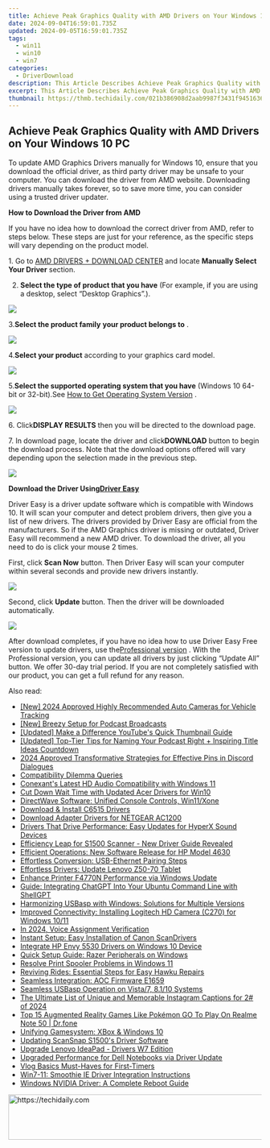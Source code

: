 ```yaml
---
title: Achieve Peak Graphics Quality with AMD Drivers on Your Windows 10 PC
date: 2024-09-04T16:59:01.735Z
updated: 2024-09-05T16:59:01.735Z
tags:
  - win11
  - win10
  - win7
categories:
  - DriverDownload
description: This Article Describes Achieve Peak Graphics Quality with AMD Drivers on Your Windows 10 PC
excerpt: This Article Describes Achieve Peak Graphics Quality with AMD Drivers on Your Windows 10 PC
thumbnail: https://thmb.techidaily.com/021b386908d2aab9987f3431f9451636e6368aadab9296b545a53a53a62cf42a.jpg
---
```


## Achieve Peak Graphics Quality with AMD Drivers on Your Windows 10 PC

To update AMD Graphics Drivers manually for Windows 10, ensure that you download the official driver, as third party driver may be unsafe to your computer. You can download the driver from AMD website. Downloading drivers manually takes forever, so to save more time, you can consider using a trusted driver updater.  
  
**How to Download the Driver from AMD**   
  
If you have no idea how to download the correct driver from AMD, refer to steps below. These steps are just for your reference, as the specific steps will vary depending on the product model.  
  
1\. Go to [AMD DRIVERS + DOWNLOAD CENTER](http://support.amd.com/en-us/download)  and locate **Manually Select Your Driver**  section.  
  
2. **Select the type of product that you have**  (For example, if you are using a desktop, select “Desktop Graphics”.).  
  
  
![](https://images.drivereasy.com/wp-content/uploads/2016/06/img_57564a26097b4.png)   
  
 3.**Select the product family** **your product belongs to** .  
  
![](https://images.drivereasy.com/wp-content/uploads/2016/06/img_57564a8ab699b.png)   
  
 4.**Select your product** according to your graphics card model.  
  
![](https://images.drivereasy.com/wp-content/uploads/2016/06/img_57564c44c34e3.png) 

  
 5.**Select the supported operating system that you have** (Windows 10 64-bit or 32-bit).See [How to Get Operating System Version](https://tools.techidaily.com/drivereasy/download/) .  
  
![](https://images.drivereasy.com/wp-content/uploads/2016/11/img_581a9fa6768b6.jpg) 

  
 6\. Click**DISPLAY RESULTS** then you will be directed to the download page.  
  
 7\. In download page, locate the driver and click**DOWNLOAD** button to begin the download process. Note that the download options offered will vary depending upon the selection made in the previous step.  
  
![](https://images.drivereasy.com/wp-content/uploads/2016/11/img_581a9fe2d7687.png) 

  
 **Download the Driver Using[Driver Easy](https://tools.techidaily.com/drivereasy/download/)**   
  
 Driver Easy is a driver update software which is compatible with Windows 10\. It will scan your computer and detect problem drivers, then give you a list of new drivers. The drivers provided by Driver Easy are official from the manufacturers. So if the AMD Graphics driver is missing or outdated, Driver Easy will recommend a new AMD driver. To download the driver, all you need to do is click your mouse 2 times.   
  
First, click **Scan Now**  button. Then Driver Easy will scan your computer within several seconds and provide new drivers instantly.  
  
  
![](https://images.drivereasy.com/wp-content/uploads/2017/04/img_58f09a777aa40.png) 

  
Second, click **Update** button. Then the driver will be downloaded automatically.   
  
![](https://images.drivereasy.com/wp-content/uploads/2017/04/img_58f09aa588d0d.jpg) 

  
 After download completes, if you have no idea how to use Driver Easy Free version to update drivers, use the[Professional version](https://tools.techidaily.com/drivereasy/download/) . With the Professional version, you can update all drivers by just clicking “Update All” button. We offer 30-day trial period. If you are not completely satisfied with our product, you can get a full refund for any reason.

<ins class="adsbygoogle"
     style="display:block"
     data-ad-format="autorelaxed"
     data-ad-client="ca-pub-7571918770474297"
     data-ad-slot="1223367746"></ins>



<ins class="adsbygoogle"
     style="display:block"
     data-ad-client="ca-pub-7571918770474297"
     data-ad-slot="8358498916"
     data-ad-format="auto"
     data-full-width-responsive="true"></ins>

<span class="atpl-alsoreadstyle">Also read:</span>
<div><ul>
<li><a href="https://vp-tips.techidaily.com/new-2024-approved-highly-recommended-auto-cameras-for-vehicle-tracking/"><u>[New] 2024 Approved  Highly Recommended Auto Cameras for Vehicle Tracking</u></a></li>
<li><a href="https://extra-resources.techidaily.com/new-breezy-setup-for-podcast-broadcasts/"><u>[New] Breezy Setup for Podcast Broadcasts</u></a></li>
<li><a href="https://youtube-web.techidaily.com/ed-make-a-difference-youtubes-quick-thumbnail-guide/"><u>[Updated] Make a Difference  YouTube's Quick Thumbnail Guide</u></a></li>
<li><a href="https://some-skills.techidaily.com/updated-top-tier-tips-for-naming-your-podcast-right-plus-inspiring-title-ideas-countdown/"><u>[Updated] Top-Tier Tips for Naming Your Podcast Right + Inspiring Title Ideas Countdown</u></a></li>
<li><a href="https://discord-videos.techidaily.com/2024-approved-transformative-strategies-for-effective-pins-in-discord-dialogues/"><u>2024 Approved  Transformative Strategies for Effective Pins in Discord Dialogues</u></a></li>
<li><a href="https://driver-install.techidaily.com/compatibility-dilemma-queries/"><u>Compatibility Dilemma Queries</u></a></li>
<li><a href="https://driver-install.techidaily.com/conexants-latest-hd-audio-compatibility-with-windows-11/"><u>Conexant's Latest HD Audio Compatibility with Windows 11</u></a></li>
<li><a href="https://driver-install.techidaily.com/cut-down-wait-time-with-updated-acer-drivers-for-win10/"><u>Cut Down Wait Time with Updated Acer Drivers for Win10</u></a></li>
<li><a href="https://driver-install.techidaily.com/directwave-software-unified-console-controls-win11xone/"><u>DirectWave Software: Unified Console Controls, Win11/Xone</u></a></li>
<li><a href="https://driver-install.techidaily.com/download-and-install-c6515-drivers/"><u>Download & Install C6515 Drivers</u></a></li>
<li><a href="https://driver-install.techidaily.com/download-adapter-drivers-for-netgear-ac1200/"><u>Download Adapter Drivers for NETGEAR AC1200</u></a></li>
<li><a href="https://driver-install.techidaily.com/drivers-that-drive-performance-easy-updates-for-hyperx-sound-devices/"><u>Drivers That Drive Performance: Easy Updates for HyperX Sound Devices</u></a></li>
<li><a href="https://driver-install.techidaily.com/efficiency-leap-for-s1500-scanner-new-driver-guide-revealed/"><u>Efficiency Leap for S1500 Scanner - New Driver Guide Revealed</u></a></li>
<li><a href="https://driver-install.techidaily.com/efficient-operations-new-software-release-for-hp-model-4630/"><u>Efficient Operations: New Software Release for HP Model 4630</u></a></li>
<li><a href="https://driver-install.techidaily.com/effortless-conversion-usb-ethernet-pairing-steps/"><u>Effortless Conversion: USB-Ethernet Pairing Steps</u></a></li>
<li><a href="https://driver-install.techidaily.com/effortless-drivers-update-lenovo-z50-70-tablet/"><u>Effortless Drivers: Update Lenovo Z50-70 Tablet</u></a></li>
<li><a href="https://driver-install.techidaily.com/enhance-printer-f4770n-performance-via-windows-update/"><u>Enhance Printer F4770N Performance via Windows Update</u></a></li>
<li><a href="https://tech-haven.techidaily.com/guide-integrating-chatgpt-into-your-ubuntu-command-line-with-shellgpt/"><u>Guide: Integrating ChatGPT Into Your Ubuntu Command Line with ShellGPT</u></a></li>
<li><a href="https://driver-install.techidaily.com/harmonizing-usbasp-with-windows-solutions-for-multiple-versions/"><u>Harmonizing USBasp with Windows: Solutions for Multiple Versions</u></a></li>
<li><a href="https://driver-install.techidaily.com/improved-connectivity-installing-logitech-hd-camera-c270-for-windows-1011/"><u>Improved Connectivity: Installing Logitech HD Camera (C270) for Windows 10/11</u></a></li>
<li><a href="https://visual-screen-recording.techidaily.com/in-2024-voice-assignment-verification/"><u>In 2024, Voice Assignment Verification</u></a></li>
<li><a href="https://driver-install.techidaily.com/instant-setup-easy-installation-of-canon-scandrivers/"><u>Instant Setup: Easy Installation of Canon ScanDrivers</u></a></li>
<li><a href="https://driver-install.techidaily.com/integrate-hp-envy-5530-drivers-on-windows-10-device/"><u>Integrate HP Envy 5530 Drivers on Windows 10 Device</u></a></li>
<li><a href="https://driver-install.techidaily.com/quick-setup-guide-razer-peripherals-on-windows/"><u>Quick Setup Guide: Razer Peripherals on Windows</u></a></li>
<li><a href="https://driver-install.techidaily.com/resolve-print-spooler-problems-in-windows-11/"><u>Resolve Print Spooler Problems in Windows 11</u></a></li>
<li><a href="https://driver-install.techidaily.com/reviving-rides-essential-steps-for-easy-hawku-repairs/"><u>Reviving Rides: Essential Steps for Easy Hawku Repairs</u></a></li>
<li><a href="https://driver-install.techidaily.com/seamless-integration-aoc-firmware-e1659/"><u>Seamless Integration: AOC Firmware E1659</u></a></li>
<li><a href="https://driver-install.techidaily.com/seamless-usbasp-operation-on-vista7-8110-systems/"><u>Seamless USBasp Operation on Vista/7, 8.1/10 Systems</u></a></li>
<li><a href="https://technical-tips.techidaily.com/the-ultimate-list-of-unique-and-memorable-instagram-captions-for-2-of-2024/"><u>The Ultimate List of Unique and Memorable Instagram Captions for 2# of 2024</u></a></li>
<li><a href="https://pokemon-go-android.techidaily.com/top-15-augmented-reality-games-like-pokemon-go-to-play-on-realme-note-50-drfone-by-drfone-virtual-android/"><u>Top 15 Augmented Reality Games Like Pokémon GO To Play On Realme Note 50 | Dr.fone</u></a></li>
<li><a href="https://driver-install.techidaily.com/unifying-gamesystem-xbox-and-windows-10/"><u>Unifying Gamesystem: XBox & Windows 10</u></a></li>
<li><a href="https://driver-install.techidaily.com/updating-scansnap-s1500s-driver-software/"><u>Updating ScanSnap S1500's Driver Software</u></a></li>
<li><a href="https://driver-install.techidaily.com/upgrade-lenovo-ideapad-drivers-w7-edition/"><u>Upgrade Lenovo IdeaPad - Drivers W7 Edition</u></a></li>
<li><a href="https://driver-install.techidaily.com/upgraded-performance-for-dell-notebooks-via-driver-update/"><u>Upgraded Performance for Dell Notebooks via Driver Update</u></a></li>
<li><a href="https://extra-lessons.techidaily.com/vlog-basics-must-haves-for-first-timers/"><u>Vlog Basics  Must-Haves for First-Timers</u></a></li>
<li><a href="https://driver-install.techidaily.com/win7-11-smoothie-ie-driver-integration-instructions/"><u>Win7-11: Smoothie IE Driver Integration Instructions</u></a></li>
<li><a href="https://driver-install.techidaily.com/windows-nvidia-driver-a-complete-reboot-guide/"><u>Windows NVIDIA Driver: A Complete Reboot Guide</u></a></li>
</ul></div>

<!-- affiliate ads begin -->
<a href="https://appsumo.8odi.net/c/5597632/2037475/7443" target="_top" id="2037475">
  <img src="//a.impactradius-go.com/display-ad/7443-2037475" border="0" alt="https://techidaily.com" width="728" height="90"/>
</a>
<img height="0" width="0" src="https://appsumo.8odi.net/i/5597632/2037475/7443" style="position:absolute;visibility:hidden;" border="0" />
<!-- affiliate ads end -->